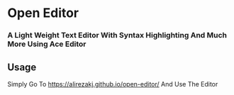# Open Editor
### A Light Weight Text Editor With Syntax Highlighting And Much More Using Ace Editor

## Usage
Simply Go To https://alirezakj.github.io/open-editor/ And Use The Editor
